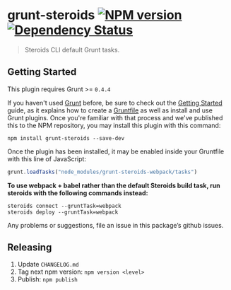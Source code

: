 # grunt-steroids [![NPM version](http://img.shields.io/npm/v/grunt-steroids.svg)](https://www.npmjs.org/package/grunt-steroids) [![Dependency Status](http://img.shields.io/david/AppGyver/grunt-steroids.svg)](https://david-dm.org/AppGyver/grunt-steroids)

> Steroids CLI default Grunt tasks.

## Getting Started
This plugin requires Grunt >= `0.4.4`

If you haven't used [Grunt](http://gruntjs.com/) before, be sure to check out the [Getting Started](http://gruntjs.com/getting-started) guide, as it explains how to create a [Gruntfile](http://gruntjs.com/sample-gruntfile) as well as install and use Grunt plugins. Once you're familiar with that process and we've published this to the NPM repository, you may install this plugin with this command:

```shell
npm install grunt-steroids --save-dev
```

Once the plugin has been installed, it may be enabled inside your Gruntfile with this line of JavaScript:

```js
grunt.loadTasks("node_modules/grunt-steroids-webpack/tasks")
```

**To use webpack + babel rather than the default Steroids build task, run steroids with the following commands instead:**

```shell
steroids connect --gruntTask=webpack
steroids deploy --gruntTask=webpack
```

Any problems or suggestions, file an issue in this package’s github issues.

## Releasing

1. Update `CHANGELOG.md`
2. Tag next npm version: `npm version <level>`
3. Publish: `npm publish`
